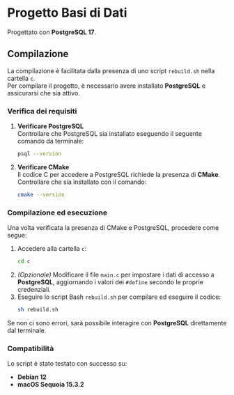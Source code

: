 # Progetto Basi di Dati

Progettato con **PostgreSQL 17**.

## Compilazione

La compilazione è facilitata dalla presenza di uno script `rebuild.sh` nella cartella `c`.  
Per compilare il progetto, è necessario avere installato **PostgreSQL** e assicurarsi che sia attivo.

### Verifica dei requisiti

1. **Verificare PostgreSQL**  
   Controllare che PostgreSQL sia installato eseguendo il seguente comando da terminale:
   ```bash
   psql --version
   ```

2. **Verificare CMake**  
   Il codice C per accedere a PostgreSQL richiede la presenza di **CMake**.  
   Controllare che sia installato con il comando:
   ```bash
   cmake --version
   ```

### Compilazione ed esecuzione

Una volta verificata la presenza di CMake e PostgreSQL, procedere come segue:

1. Accedere alla cartella `c`:
   ```bash
   cd c
   ```
2. *(Opzionale)* Modificare il file `main.c` per impostare i dati di accesso a **PostgreSQL**, aggiornando i valori dei `#define` secondo le proprie credenziali.
3. Eseguire lo script Bash `rebuild.sh` per compilare ed eseguire il codice:
   ```bash
   sh rebuild.sh
   ```
   
Se non ci sono errori, sarà possibile interagire con **PostgreSQL** direttamente dal terminale.

### Compatibilità

Lo script è stato testato con successo su:
- **Debian 12**
- **macOS Sequoia 15.3.2**
